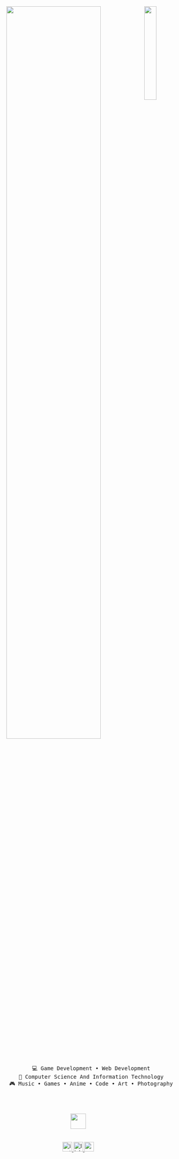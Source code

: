 <div align="center">
    <img src="https://i.pinimg.com/originals/9c/bd/a5/9cbda5b9a4cf11db2ffce5067d990857.jpg" width="25%" align="right" />
    <img src="https://readme-typing-svg.demolab.com?font=Inconsolata&weight=500&size=50&duration=4000&pause=300&color=FFB6C1&center=true&vCenter=true&multiline=true&repeat=false&random=false&width=1300&height=140&lines=Hello+hello;I'm+Fatimaa%2C+a+tech+freak+and+passionate+gamedev+%E2%9C%A9" width="70%" />
    <br><br>
    <pre>
        💻 Game Development • Web Development
        📖 Computer Science And Information Technology
        🎮 Music • Games • Anime • Code • Art • Photography
    </pre>
    <br><br>
    <img src="https://raw.githubusercontent.com/innng/innng/master/assets/kyubey.gif" height="40" />
    <br><br><br>
    
<div align="center">
  <a href="instagram.com/fatimazherk" target="_blank">
    <img src="https://img.shields.io/static/v1?message=Instagram&logo=instagram&label=&color=F4C2C2&logoColor=black&labelColor=&style=for-the-badge" height="25" alt="instagram logo"  />
  </a>
  <a href="https://www.linkedin.com/in/fatimazherk/" target="_blank">
    <img src="https://img.shields.io/static/v1?message=LinkedIn&logo=linkedin&label=&color=F4C2C2&logoColor=black&labelColor=&style=for-the-badge" height="25" alt="linkedin logo"  />
  </a>
  <a href="youtube.com/fatimazherk" target="_blank">
    <img src="https://img.shields.io/static/v1?message=Youtube&logo=youtube&label=&color=F4C2C2&logoColor=black&labelColor=&style=for-the-badge" height="25" alt="youtube logo"  />
  </a>
</div>

###
</div>
